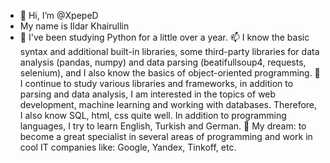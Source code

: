 - 👋 Hi, I’m @XpepeD
- My name is Ildar Khairullin
- 👀 I've been studying Python for a little over a year.
📫 I know the basic syntax and additional built-in libraries, some third-party libraries for data analysis (pandas, numpy) and data parsing (beatifullsoup4, requests, selenium), and I also know the basics of object-oriented programming.
🌱 I continue to study various libraries and frameworks, in addition to parsing and data analysis, I am interested in the topics of web development, machine learning and working with databases. Therefore, I also know SQL, html, css quite well.
   In addition to programming languages, I try to learn English, Turkish and German.
💞️ My dream: to become a great specialist in several areas of programming and work in cool IT companies like: Google, Yandex, Tinkoff, etc.

<!---
XpepeD/XpepeD is a ✨ special ✨ repository because its `README.md` (this file) appears on your GitHub profile.
You can click the Preview link to take a look at your changes.
--->
